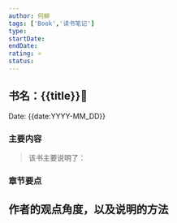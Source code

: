 ```yaml
---
author: 何柳
tags: ['Book','读书笔记']
type:
startDate:
endDate:
rating: ⭐
status:
---
```


## 书名：{{title}}📖
 
Date: {{date:YYYY-MM_DD}} 

### 主要内容
> 该书主要说明了：


### 章节要点
**作者的观点角度，以及说明的方法**
-




